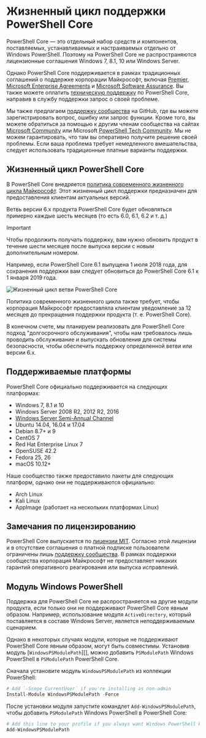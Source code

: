 # <a name="powershell-core-support-lifecycle"></a>Жизненный цикл поддержки PowerShell Core

PowerShell Core — это отдельный набор средств и компонентов, поставляемых, устанавливаемых и настраиваемых отдельно от Windows PowerShell.
Поэтому на PowerShell Core не распространяются лицензионные соглашения Windows 7, 8.1, 10 или Windows Server.

Однако PowerShell Core поддерживается в рамках традиционных соглашений о поддержке корпорации Майкрософт, включая [Premier][], [Microsoft Enterprise Agreements][enterprise-agreement] и [Microsoft Software Assurance][assurance].
Вы также можете оплатить [техническую поддержку][] по PowerShell Core, направив в службу поддержки запрос о своей проблеме.

Мы также предлагаем [поддержку сообщества][] на GitHub, где вы можете зарегистрировать вопрос, ошибку или запрос функции.
Кроме того, вы можете обратиться за помощью к другим членам сообщества на сайтах [Microsoft Community][] или Microsoft [PowerShell Tech Community][].
Мы не можем гарантировать, что там вы оперативно получите решение своей проблемы.
Если ваша проблема требует немедленного вмешательства, следует использовать традиционные платные варианты поддержки.

## <a name="lifecycle-of-powershell-core"></a>Жизненный цикл PowerShell Core

В PowerShell Core внедряется [политика современного жизненного цикла Майкрософт][modern].
Этот жизненный цикл поддержки предназначен для предоставления клиентам актуальных версий.

Ветвь версии 6.x продукта PowerShell Core будет обновляться примерно каждые шесть месяцев (то есть 6.0, 6.1, 6.2 и т. д.)

> [!IMPORTANT]
> Чтобы продолжить получать поддержку, вам нужно обновить продукт в течение шести месяцев после выпуска версии с новым дополнительным номером.

Например, если PowerShell Core 6.1 выпущена 1 июля 2018 года, для сохранения поддержки вам следует обновиться до PowerShell Core 6.1 к 1 января 2019 года.

![Жизненный цикл ветви PowerShell Core][lifecycle-chart]

Политика современного жизненного цикла также требует, чтобы корпорация Майкрософт предоставляла клиентам уведомление за 12 месяцев до прекращения поддержки продукта (т. е. PowerShell Core).

В конечном счете, мы планируем реализовать для PowerShell Core подход "долгосрочного обслуживания", чтобы нам требовалось лишь проводить обслуживание и выпускать обновления для системы безопасности, чтобы обеспечить поддержку определенной ветви или версии 6.x.

## <a name="supported-platforms"></a>Поддерживаемые платформы

PowerShell Core официально поддерживается на следующих платформах:

* Windows 7, 8.1 и 10
* Windows Server 2008 R2, 2012 R2, 2016
* [Windows Server Semi-Annual Channel][semi-annual]
* Ubuntu 14.04, 16.04 и 17.04
* Debian 8.7+ и 9
* CentOS 7
* Red Hat Enterprise Linux 7
* OpenSUSE 42.2
* Fedora 25, 26
* macOS 10.12+

Наше сообщество также предоставило пакеты для следующих платформ, однако они не поддерживаются официально:

* Arch Linux
* Kali Linux
* AppImage (работает на нескольких платформах Linux)

## <a name="notes-on-licensing"></a>Замечания по лицензированию

PowerShell Core выпускается по [лицензии MIT][].
Согласно этой лицензии и в отсутствие соглашения о платной подписке пользователи ограничены лишь [поддержку сообщества][].
В рамках поддержки сообщества корпорация Майкрософт не предоставляет никаких гарантий оперативного реагирования или выпуска исправлений.

## <a name="windows-powershell-module"></a>Модуль Windows PowerShell

Поддержка для PowerShell Core не распространяется на другие модули продукта, если только они не поддерживают PowerShell Core явным образом.
Например, использование модуля `ActiveDirectory`, который поставляется в составе Windows Server, является неподдерживаемым сценарием.

Однако в некоторых случаях модули, которые не поддерживают PowerShell Core явным образом, могут быть совместимы.
Установив модуль [`WindowsPSModulePath`][], можно добавить `PSModulePath` Windows PowerShell в `PSModulePath` PowerShell Core.

Сначала установите модуль `WindowsPSModulePath` из коллекции PowerShell:

```powershell
# Add `-Scope CurrentUser` if you're installing as non-admin 
Install-Module WindowsPSModulePath -Force
```

После установки модуля запустите командлет `Add-WindowsPSModulePath`, чтобы добавить `PSModulePath` Windows PowerShell в PowerShell Core:

```powershell
# Add this line to your profile if you always want Windows PowerShell PSModulePath
Add-WindowsPSModulePath
```

[Premier]: https://www.microsoft.com/en-us/microsoftservices/support.aspx
[enterprise-agreement]: https://www.microsoft.com/en-us/licensing/licensing-programs/enterprise.aspx
[assurance]: https://www.microsoft.com/en-us/licensing/licensing-programs/software-assurance-default.aspx
[поддержку сообщества]: https://github.com/powershell/powershell/issues
[Microsoft Community]: https://answers.microsoft.com/
[PowerShell Tech Community]: https://techcommunity.microsoft.com/t5/PowerShell/ct-p/WindowsPowerShell
[техническую поддержку]: https://support.microsoft.com/assistedsupportproducts
[modern]: https://support.microsoft.com/help/30881/modern-lifecycle-policy
[lifecycle-chart]: ./images/modern-lifecycle.png
[semi-annual]: https://docs.microsoft.com/windows-server/get-started/semi-annual-channel-overview
[лицензии MIT]: https://github.com/PowerShell/PowerShell/blob/master/LICENSE.txt
["WindowsPSModulePath"]: https://www.powershellgallery.com/packages/WindowsPSModulePath/
